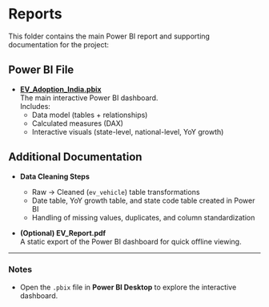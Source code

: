 # Reports

This folder contains the main Power BI report and supporting documentation for the project:

##  Power BI File
- **[EV_Adoption_India.pbix](EV_Adoption_India.pbix)**  
  The main interactive Power BI dashboard.  
  Includes:
  - Data model (tables + relationships)
  - Calculated measures (DAX)
  - Interactive visuals (state-level, national-level, YoY growth)

##  Additional Documentation
- **Data Cleaning Steps**  
  - Raw → Cleaned (`ev_vehicle`) table transformations  
  - Date table, YoY growth table, and state code table created in Power BI  
  - Handling of missing values, duplicates, and column standardization  

- **(Optional) EV_Report.pdf**  
  A static export of the Power BI dashboard for quick offline viewing.  

---

###  Notes
- Open the `.pbix` file in **Power BI Desktop** to explore the interactive dashboard.  

